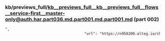 ### kb/previews_full/kb__previews_full__kb__previews_full__flows__service-first__master-only@auth.har.part036.md.part001.md.part001.md (part 002)

```md
",
                                    "url": "https://n958200.alteg.io/chunk-KO722YSM.js",
                               
```

```
